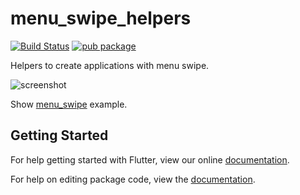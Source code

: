 # menu_swipe_helpers

[![Build Status](https://travis-ci.org/fidelisa/flutter_plugins.svg?branch=master)](https://travis-ci.org/fidelisa/flutter_plugins)
[![pub package](https://img.shields.io/pub/v/menu_swipe_helpers.svg)](https://pub.dartlang.org/packages/menu_swipe_helpers)

Helpers to create applications with menu swipe.

![screenshot](https://github.com/fidelisa/flutter_plugins/blob/master/packages/menu_swipe_helpers/swipe.gif?raw=true)

Show [menu_swipe](https://github.com/fidelisa/flutter_plugins/tree/master/packages/menu_swipe_helpers/example) example.

## Getting Started

For help getting started with Flutter, view our online [documentation](http://flutter.io/).

For help on editing package code, view the [documentation](https://flutter.io/developing-packages/).
